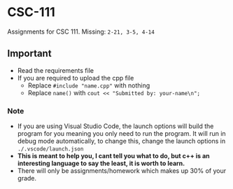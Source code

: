 # CSC-111
Assignments for CSC 111. Missing: `2-21, 3-5, 4-14`

## Important
* Read the requirements file
* If you are required to upload the cpp file
    * Replace `#include "name.cpp"` with nothing
    * Replace `name()` with `cout << "Submitted by: your-name\n";`

### Note
* If you are using Visual Studio Code, the launch options will build the program for you meaning you only need to run the program. It will run in debug mode automatically, to change this, change the launch options in `./.vscode/launch.json`
* **This is meant to help you, I cant tell you what to do, but c++ is an interesting language to say the least, it is worth to learn.**
* There will only be assignments/homework which makes up 30% of your grade.
